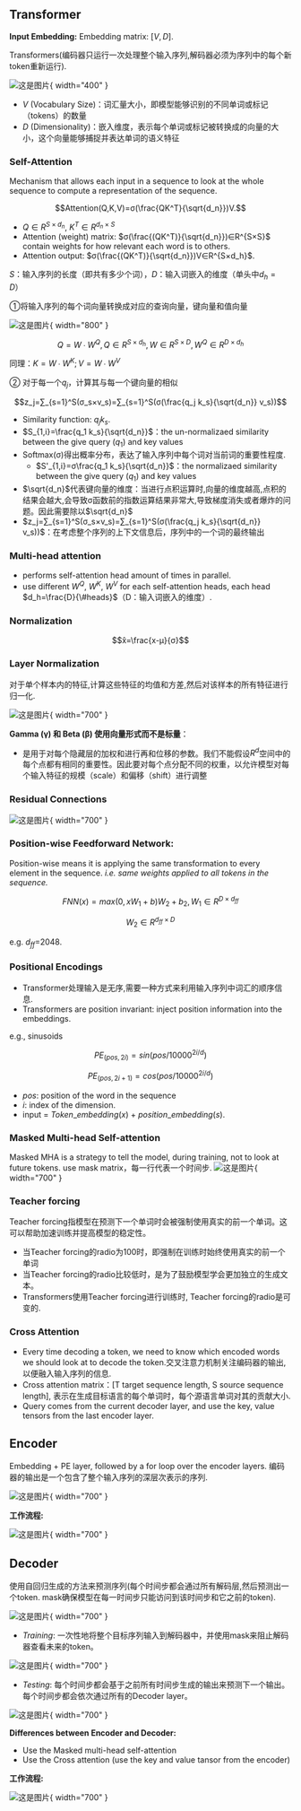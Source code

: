 ## Transformer
**Input Embedding:** Embedding matrix: $[V, D]$. 

Transformers(编码器只运行一次处理整个输入序列,解码器必须为序列中的每个新token重新运行). 

![这是图片](./img/transformer_pipeline.jpg){ width="400" }

- $V$ (Vocabulary Size)：词汇量大小，即模型能够识别的不同单词或标记（tokens）的数量
- $D$ (Dimensionality)：嵌入维度，表示每个单词或标记被转换成的向量的大小，这个向量能够捕捉并表达单词的语义特征
### Self-Attention
Mechanism that allows each input in a sequence to look at the whole sequence to compute a representation of the sequence.

$$Attention(Q,K,V)=σ(\frac{QK^T}{\sqrt{d_n}})V.$$

- $Q∈R^{S×d_n}$, $K^T∈R^{d_n×S}$
- Attention (weight) matrix: $σ(\frac{(QK^T)}{\sqrt{d_n}})∈R^{S×S}$ contain weights for how relevant each word is to others. 
- Attention output: $σ(\frac{(QK^T)}{\sqrt{d_n}})V∈R^{S×d_h}$. 

$S$：输入序列的长度（即共有多少个词），$D$：输入词嵌入的维度（单头中$d_h=D$）

①将输入序列的每个词向量转换成对应的查询向量，键向量和值向量

![这是图片](./img/transformer_self_attention.jpg){ width="800" }

$$Q=W∙W^Q,Q∈R^{S×d_h},W∈R^{S×D},W^Q∈R^{D×d_h}$$

同理：$K=W∙W^K; V=W∙W^V$ 

② 对于每一个$q_j$，计算其与每一个键向量的相似

$$z_j=∑_{s=1}^S(σ_s×v_s)=∑_{s=1}^S(σ(\frac{q_j k_s}{\sqrt{d_n}} v_s))$$

- Similarity function: $q_j k_s$. 
- $S_{1,i}=\frac{q_1 k_s}{\sqrt{d_n}}$：the un-normalizaed similarity between the give query ($q_1$) and key values
- Softmax(σ)得出概率分布，表达了输入序列中每个词对当前词的重要性程度. 
	- $S'_{1,i}=σ\frac{q_1 k_s}{\sqrt{d_n}}$：the normalizaed similarity between the give query ($q_1$) and key values
- $\sqrt{d_n}$代表键向量的维度：当进行点积运算时,向量的维度越高,点积的结果会越大,会导致σ函数前的指数运算结果非常大,导致梯度消失或者爆炸的问题。因此需要除以$\sqrt{d_n}$
- $z_j=∑_{s=1}^S(σ_s×v_s)=∑_{s=1}^S(σ(\frac{q_j k_s}{\sqrt{d_n}} v_s))$：在考虑整个序列的上下文信息后，序列中的一个词的最终输出

### Multi-head attention 
- performs self-attention head amount of times in parallel.
- use different $W^Q$, $W^K$, $W^V$ for each self-attention heads, each head $d_h=\frac{D}{\#heads}$（D：输入词嵌入的维度）. 

### Normalization

$$x̂=\frac{x-μ}{σ}$$

### Layer Normalization
对于单个样本内的特征,计算这些特征的均值和方差,然后对该样本的所有特征进行归一化. 

![这是图片](./img/transformer_layer_normalization.jpg){ width="700" }

**Gamma (γ) 和 Beta (β) 使用向量形式而不是标量**：
 - 是用于对每个隐藏层的加权和进行再和位移的参数。我们不能假设$R^{d}$空间中的每个点都有相同的重要性。因此要对每个点分配不同的权重，以允许模型对每个输入特征的规模（scale）和偏移（shift）进行调整

### Residual Connections
![这是图片](./img/transformer_residual_connections.jpg){ width="700" }


### Position-wise Feedforward Network: 
Position-wise means it is applying the same transformation to every element in the sequence. 
*i.e. same weights applied to all tokens in the sequence.*

$$FNN(x)=max⁡(0,xW_1+b) W_2+b_2, W_1∈R^{D×d_{ff}}$$

$$W_2∈R^{d_{ff}×D}$$

e.g. $d_{ff}$=2048.

### Positional Encodings
- Transformer处理输入是无序,需要一种方式来利用输入序列中词汇的顺序信息. 
- Transformers are position invariant: inject position information into the embeddings.

e.g., sinusoids

$$PE_(pos,2i)=sin⁡(pos/10000^{2i/d})$$

$$PE_(pos,2i+1)=cos⁡(pos/10000^{2i/d})$$

- $pos$: position of the word in the sequence
- $i$: index of the dimension. 
- input = $Token\_embedding(x)$ + $position\_embedding(s)$. 

### Masked Multi-head Self-attention
Masked MHA is a strategy to tell the model, during training, not to look at future tokens.
use mask matrix，每一行代表一个时间步. 
![这是图片](./img/transformer_decoder_masked_MHA.jpg){ width="700" }

### Teacher forcing
Teacher forcing指模型在预测下一个单词时会被强制使用真实的前一个单词。这可以帮助加速训练并提高模型的稳定性。

- 当Teacher forcing的radio为100时，即强制在训练时始终使用真实的前一个单词
- 当Teacher forcing的radio比较低时，是为了鼓励模型学会更加独立的生成文本。
- Transformers使用Teacher forcing进行训练时, Teacher forcing的radio是可变的. 



### Cross Attention 

- Every time decoding a token, we need to know which encoded words we should look at to decode the token.交叉注意力机制关注编码器的输出,以便融入输入序列的信息. 
- Cross attention matrix：[T target sequence length, S source sequence length], 表示在生成目标语言的每个单词时，每个源语言单词对其的贡献大小. 
- Query comes from the current decoder layer, and  use the key, value tensors from the last encoder layer. 

## Encoder
Embedding + PE layer, followed by a for loop over the encoder layers. 编码器的输出是一个包含了整个输入序列的深层次表示的序列.

![这是图片](./img/transformer_encoder_pipeline.jpg){ width="700" }

**工作流程:**

![这是图片](./img/transformer_encoder_exp.jpg){ width="700" }

## Decoder
使用自回归生成的方法来预测序列(每个时间步都会通过所有解码层,然后预测出一个token. mask确保模型在每一时间步只能访问到该时间步和它之前的token). 

![这是图片](./img/transformer_decoder_pipeline.jpg){ width="700" }

- $Training$: ⼀次性地将整个⽬标序列输⼊到解码器中，并使⽤mask来阻⽌解码器查看未来的token。

![这是图片](./img/transformer_decoder_training.jpg){ width="700" }

- $Testing$: 每个时间步都会基于之前所有时间步生成的输出来预测下一个输出。每个时间步都会依次通过所有的Decoder layer。

![这是图片](./img/transformer_decoder_testing.jpg){ width="700" }

**Differences between Encoder and Decoder:**

 - Use the Masked multi-head self-attention
 - Use the Cross attention (use the key and value tansor from the encoder)

**工作流程:**

![这是图片](./img/transformer_decoder_exp.jpg){ width="700" }